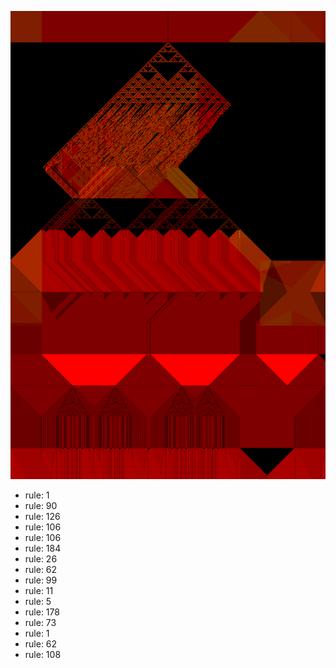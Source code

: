 ![photo](./output.png) 
 * rule: 1
* rule: 90
* rule: 126
* rule: 106
* rule: 106
* rule: 184
* rule: 26
* rule: 62
* rule: 99
* rule: 11
* rule: 5
* rule: 178
* rule: 73
* rule: 1
* rule: 62
* rule: 108
